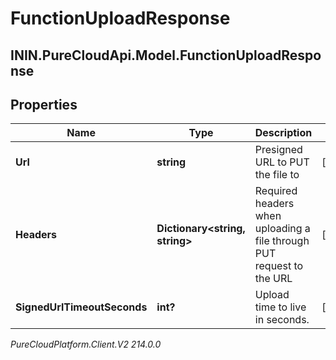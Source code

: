 # FunctionUploadResponse

## ININ.PureCloudApi.Model.FunctionUploadResponse

## Properties

|Name | Type | Description | Notes|
|------------ | ------------- | ------------- | -------------|
| **Url** | **string** | Presigned URL to PUT the file to | [optional] |
| **Headers** | **Dictionary&lt;string, string&gt;** | Required headers when uploading a file through PUT request to the URL | [optional] |
| **SignedUrlTimeoutSeconds** | **int?** | Upload time to live in seconds. | [optional] |



_PureCloudPlatform.Client.V2 214.0.0_
